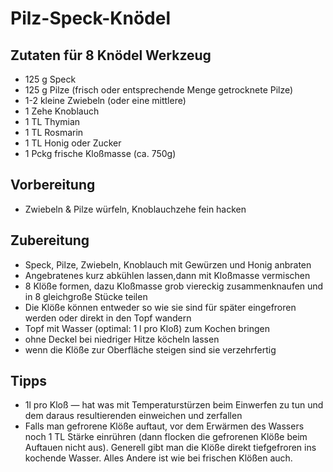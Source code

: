 # Pilz-Speck-Knödel## Zutaten für 8 Knödel	Werkzeug- 125 g Speck- 125 g Pilze (frisch oder entsprechende Menge getrocknete Pilze)- 1-2 kleine Zwiebeln (oder eine mittlere)- 1 Zehe Knoblauch- 1 TL Thymian- 1 TL Rosmarin- 1 TL Honig oder Zucker- 1 Pckg frische Kloßmasse (ca. 750g)	

## Vorbereitung- Zwiebeln & Pilze würfeln, Knoblauchzehe fein hacken## Zubereitung- Speck, Pilze, Zwiebeln, Knoblauch mit Gewürzen und Honig anbraten- Angebratenes kurz abkühlen lassen,dann mit Kloßmasse vermischen - 8 Klöße formen, dazu Kloßmasse grob viereckig zusammenknaufen und in 8 gleichgroße Stücke teilen- Die Klöße können entweder so wie sie sind für später eingefroren werden oder direkt in den Topf wandern- Topf mit Wasser (optimal: 1 l pro Kloß) zum Kochen bringen- ohne Deckel bei niedriger Hitze köcheln lassen- wenn die Klöße zur Oberfläche steigen sind sie verzehrfertig## Tipps- 1l pro Kloß — hat was mit Temperaturstürzen beim Einwerfen zu tun und dem daraus resultierenden einweichen und zerfallen- Falls man gefrorene Klöße auftaut, vor dem Erwärmen des Wassers noch 1 TL Stärke einrühren (dann flocken die gefrorenen Klöße beim Auftauen nicht aus). Generell gibt man die Klöße direkt tiefgefroren ins kochende Wasser. Alles Andere ist wie bei frischen Klößen auch.